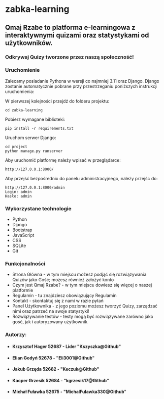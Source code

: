 # zabka-learning

## Qmaj Rzabe to platforma e-learningowa z interaktywnymi quizami oraz statystykami od użytkowników.

### **Odkrywaj Quizy tworzone przez naszą społeczność!**

### Uruchomienie
Zalecamy posiadanie Pythona w wersji co najmniej 3.11 oraz Django.
Django zostanie automatycznie pobrane przy przestrzeganiu poniższych instrukcji uruchomienia:

W pierwszej kolejności przejdź do folderu projektu:
```
cd zabka-learning
```
Pobierz wymagane biblioteki:
```
pip install -r requirements.txt
```
Uruchom serwer Django:
```
cd project
python manage.py runserver
```
Aby uruchomić platformę należy wpisać w przeglądarce:
```
http://127.0.0.1:8000/
```
Aby przejść bezpośrednio do panelu administracyjnego, należy przejśc do:
```
http://127.0.0.1:8000/admin
Login: admin
Hasło: admin
```

### Wykorzystane technologie
- Python
- Django
- Bootstrap
- JavaScript
- CSS
- SQLite
- Git

### Funkcjonalności
- Strona Główna - w tym miejscu możesz podjąć się rozwiązywania Quizów jako Gość; możesz również założyć konto
- Czym jest Qmaj Rzabe? - w tym miejscu dowiesz się więcej o naszej platformie
- Regulamin - tu znajdziesz obowiązujący Regulamin
- Kontakt - skontaktuj się z nami w razie pytań
- Panel Użytkownika - z jego poziomu możesz tworzyć Quizy, zarządzać nimi oraz patrzeć na swoje statystyki!
- Rozwiązywanie testów - testy mogą być rozwiązywane zarówno jako gość, jak i autoryzowany użytkownik.

### Autorzy:
- #### Krzysztof Hager 52687 - Lider "Kszyszka@Github"
- #### Elian Godyń 52678 - "Eli3001@Github"
- #### Jakub Grzęda 52682 - "Keczuk@Github"
- #### Kacper Grzesik 52684 - "kgrzesik17@Github"
- #### Michał Fuławka 52675 - "MichalFulawka330@Github"